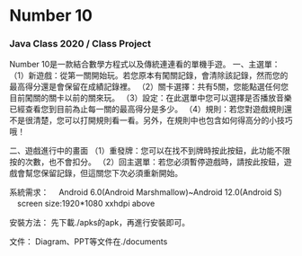# Number 10
### Java Class 2020 / Class Project

Number 10是一款結合數學方程式以及傳統連連看的單機手遊。
一、主選單：
（1）新遊戲：從第一關開始玩。若您原本有闖關記錄，會清除該記錄，然而您的最高得分還是會保留在成績記錄裡。
（2）關卡選擇：共有5關，您能點選任何您目前闖關的關卡以前的關來玩。
（3）設定：在此選單中您可以選擇是否播放音樂已經查看您到目前為止每一關的最高得分是多少。
（4）規則：若您對遊戲規則還不是很清楚，您可以打開規則看一看。另外，在規則中也包含如何得高分的小技巧哦！

二、遊戲進行中的畫面
（1）重發牌：您可以在找不到牌時按此按鈕，此功能不限按的次數，也不會扣分。
（2）回主選單：若您必須暫停遊戲時，請按此按鈕，遊戲會幫您保留記錄，但這關您下次必須重新開始。


系統需求：
　Android 6.0(Android Marshmallow)~Android 12.0(Android S) 
　screen size:1920*1080 xxhdpi above

安裝方法：
先下載./apks的apk，再進行安裝即可。

文件：
Diagram、PPT等文件在./documents